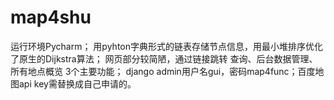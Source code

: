 # map4shu
运行环境Pycharm；
用pyhton字典形式的链表存储节点信息，用最小堆排序优化了原生的Dijkstra算法；
网页部分较简陋，通过链接跳转 查询、后台数据管理、所有地点概览 3个主要功能；
django admin用户名gui，密码map4func；百度地图api key需替换成自己申请的。

